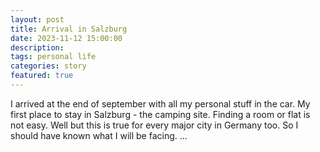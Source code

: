 ```yaml
---
layout: post
title: Arrival in Salzburg
date: 2023-11-12 15:00:00
description: 
tags: personal life
categories: story
featured: true
---
```

I arrived at the end of september with all my personal stuff in the car. My first place to stay in Salzburg - the camping site. 
Finding a room or flat is not easy. Well but this is true for every major city in Germany too. So I should have known what I will be facing. 
...